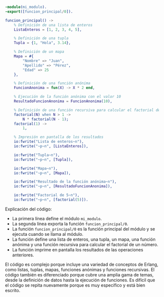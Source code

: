 ```erlang
-module(mi_modulo).
-export([funcion_principal/0]).

funcion_principal() ->
    % Definición de una lista de enteros
    ListaEnteros = [1, 2, 3, 4, 5],

    % Definición de una tupla
    Tupla = {1, "Hola", 3.14},

    % Definición de un mapa
    Mapa = #{
        "Nombre" => "Juan",
        "Apellido" => "Pérez",
        "Edad" => 25
    },

    % Definición de una función anónima
    FuncionAnonima = fun(X) -> X * 2 end,

    % Ejecución de la función anónima con el valor 10
    ResultadoFuncionAnonima = FuncionAnonima(10),

    % Definición de una función recursiva para calcular el factorial de un número
    factorial(N) when N > 1 ->
        N * factorial(N - 1);
    factorial(1) ->
        1,

    % Impresión en pantalla de los resultados
    io:fwrite("Lista de enteros~n"),
    io:fwrite("~p~n", [ListaEnteros]),

    io:fwrite("Tupla~n"),
    io:fwrite("~p~n", [Tupla]),

    io:fwrite("Mapa~n"),
    io:fwrite("~p~n", [Mapa]),

    io:fwrite("Resultado de la función anónima~n"),
    io:fwrite("~p~n", [ResultadoFuncionAnonima]),

    io:fwrite("Factorial de 5~n"),
    io:fwrite("~p~n", [factorial(5)]).
```

Explicación del código:

* La primera línea define el módulo `mi_modulo`.
* La segunda línea exporta la función `funcion_principal/0`.
* La función `funcion_principal/0` es la función principal del módulo y se ejecuta cuando se llama al módulo.
* La función define una lista de enteros, una tupla, un mapa, una función anónima y una función recursiva para calcular el factorial de un número.
* La función imprime en pantalla los resultados de las operaciones anteriores.

El código es complejo porque incluye una variedad de conceptos de Erlang, como listas, tuplas, mapas, funciones anónimas y funciones recursivas. El código también es diferenciado porque cubre una amplia gama de temas, desde la definición de datos hasta la ejecución de funciones. Es difícil que el código se repita nuevamente porque es muy específico y está bien escrito.